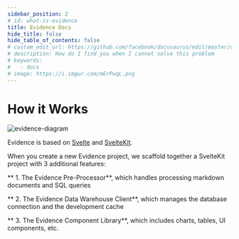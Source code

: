 ```yaml
---
sidebar_position: 2
# id: what-is-evidence
title: Evidence Docs
hide_title: false
hide_table_of_contents: false
# custom_edit_url: https://github.com/facebook/docusaurus/edit/master/docs/api-doc-markdown.md
# description: How do I find you when I cannot solve this problem
# keywords:
#   - docs
# image: https://i.imgur.com/mErPwqL.png
---
```


# How it Works
<div style={{textAlign: 'center'}}>

![evidence-diagram](/img/how-it-works.png)

</div>

Evidence is based on [Svelte](https://svelte.dev) and [SvelteKit](https://kit.svelte.dev).

When you create a new Evidence project, we scaffold together a SvelteKit project with 3 additional features:

** 1. The Evidence Pre-Processor**, which handles processing markdown documents and SQL queries

** 2. The Evidence Data Warehouse Client**, which manages the database connection and the development cache

** 3. The Evidence Component Library**, which includes charts, tables, UI components, etc. 